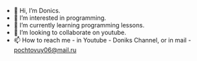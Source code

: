 - 👋 Hi, I’m Donics.
- 👀 I’m interested in programming.
- 🌱 I’m currently learning programming lessons.
- 💞️ I’m looking to collaborate on youtube.
- 📫 How to reach me - in Youtube - Doniks Channel, or in mail - pochtovuy06@mail.ru

<!---
Donics143/Donics143 is a ✨ special ✨ repository because its `README.md` (this file) appears on your GitHub profile.
You can click the Preview link to take a look at your changes.
--->
